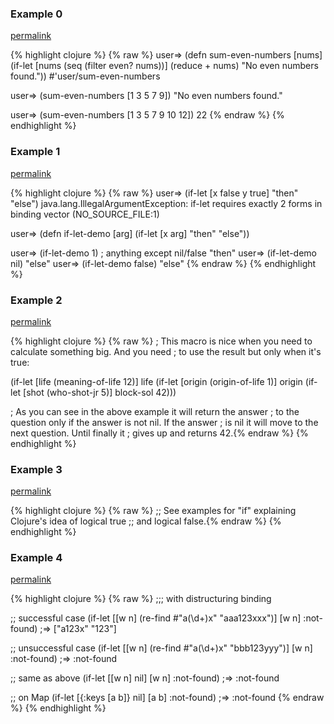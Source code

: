 ### Example 0
[permalink](#example-0)

{% highlight clojure %}
{% raw %}
user=> (defn sum-even-numbers [nums]
         (if-let [nums (seq (filter even? nums))]
           (reduce + nums)
           "No even numbers found."))
#'user/sum-even-numbers

user=> (sum-even-numbers [1 3 5 7 9])
"No even numbers found."

user=> (sum-even-numbers [1 3 5 7 9 10 12])
22
{% endraw %}
{% endhighlight %}


### Example 1
[permalink](#example-1)

{% highlight clojure %}
{% raw %}
user=> (if-let [x false y true]
         "then"
         "else")
java.lang.IllegalArgumentException: if-let requires exactly 2 forms in binding vector (NO_SOURCE_FILE:1)

user=> (defn if-let-demo [arg]
         (if-let [x arg]
           "then"
           "else"))

user=> (if-let-demo 1) ; anything except nil/false
"then"
user=> (if-let-demo nil)
"else"
user=> (if-let-demo false)
"else"
{% endraw %}
{% endhighlight %}


### Example 2
[permalink](#example-2)

{% highlight clojure %}
{% raw %}
; This macro is nice when you need to calculate something big. And you need
; to use the result but only when it's true:

(if-let [life (meaning-of-life 12)]
   life
   (if-let [origin (origin-of-life 1)]
      origin
      (if-let [shot (who-shot-jr 5)]
         block-sol
	 42)))

; As you can see in the above example it will return the answer
; to the question only if the answer is not nil. If the answer
; is nil it will move to the next question. Until finally it
; gives up and returns 42.{% endraw %}
{% endhighlight %}


### Example 3
[permalink](#example-3)

{% highlight clojure %}
{% raw %}
;; See examples for "if" explaining Clojure's idea of logical true
;; and logical false.{% endraw %}
{% endhighlight %}


### Example 4
[permalink](#example-4)

{% highlight clojure %}
{% raw %}
;;; with distructuring binding

;; successful case
(if-let [[w n] (re-find #"a(\d+)x" "aaa123xxx")]
  [w n]
  :not-found)  ;=> ["a123x" "123"]

;; unsuccessful case
(if-let [[w n] (re-find #"a(\d+)x" "bbb123yyy")]
  [w n]
  :not-found) ;=> :not-found

;; same as above
(if-let [[w n] nil]
  [w n]
  :not-found) ;=> :not-found

;; on Map
(if-let [{:keys [a b]} nil]
  [a b]
  :not-found) ;=> :not-found
{% endraw %}
{% endhighlight %}


